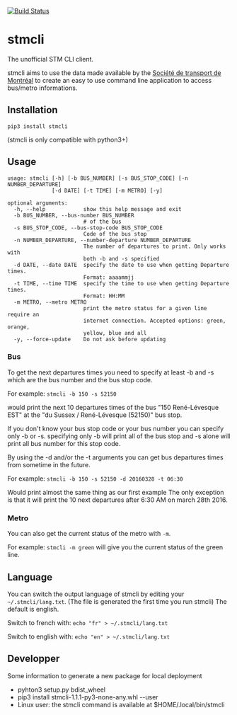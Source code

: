 [![Build Status](https://travis-ci.org/stmcli/stmcli.svg?branch=master)](https://travis-ci.org/stmcli/stmcli)
# stmcli
The unofficial STM CLI client.

stmcli aims to use the data made available by the [Société de transport de Montréal](http://www.stm.info/)
to create an easy to use command line application to access bus/metro informations.

## Installation

``` pip3 install stmcli ```

(stmcli is only compatible with python3+)

## Usage

```
usage: stmcli [-h] [-b BUS_NUMBER] [-s BUS_STOP_CODE] [-n NUMBER_DEPARTURE]
              [-d DATE] [-t TIME] [-m METRO] [-y]

optional arguments:
  -h, --help            show this help message and exit
  -b BUS_NUMBER, --bus-number BUS_NUMBER
                        # of the bus
  -s BUS_STOP_CODE, --bus-stop-code BUS_STOP_CODE
                        Code of the bus stop
  -n NUMBER_DEPARTURE, --number-departure NUMBER_DEPARTURE
                        The number of departures to print. Only works with
                        both -b and -s specified
  -d DATE, --date DATE  specify the date to use when getting Departure times.
                        Format: aaaammjj
  -t TIME, --time TIME  specify the time to use when getting Departure times.
                        Format: HH:MM
  -m METRO, --metro METRO
                        print the metro status for a given line require an
                        internet connection. Accepted options: green, orange,
                        yellow, blue and all
  -y, --force-update    Do not ask before updating
```
### Bus
To get the next departures times you need to specify at least -b and -s which are the bus number and the bus stop code.

For example: ``` stmcli -b 150 -s 52150 ```

would print the next 10 departures times of the bus "150 René-Lévesque EST" at the "du Sussex / René-Lévesque (52150)" bus stop.

If you don't know your bus stop code or your bus number you can specify only -b or -s. specifying only -b will print all of the bus stop and -s alone will print all bus number for this stop code.

By using the -d and/or the -t arguments you can get bus departures times from sometime in the future.

For example: ``` stmcli -b 150 -s 52150 -d 20160328 -t 06:30 ```

Would print almost the same thing as our first example The only exception is that it will print the 10 next departures after 6:30 AM on march 28th 2016.

### Metro
You can also get the current status of the metro with ```-m```.

For example: ``` stmcli -m green ``` will give you the current status of the green line.

## Language

You can switch the output language of stmcli by editing your ```~/.stmcli/lang.txt```. (The file is generated the first time you run stmcli)
The default is english.

Switch to french with: ```echo "fr" > ~/.stmcli/lang.txt```

Switch to english with: ```echo "en" > ~/.stmcli/lang.txt```

## Developper
Some information to generate a new package for local deployment

* pyhton3 setup.py bdist_wheel
* pip3 install stmcli-1.1.1-py3-none-any.whl --user
* Linux user: the stmcli command is available at $HOME/.local/bin/stmcli